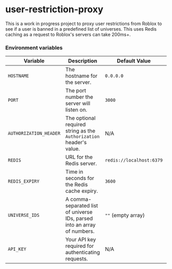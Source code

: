 # user-restriction-proxy

This is a work in progress project to proxy user restrictions from Roblox to see if a user is banned in a predefined list of universes.
This uses Redis caching as a request to Roblox's servers can take 200ms+.

### Environment variables

| Variable               | Description                                                              | Default Value            | Required |
| ---------------------- | ------------------------------------------------------------------------ | ------------------------ | -------- |
| `HOSTNAME`             | The hostname for the server.                                             | `0.0.0.0`                | No       |
| `PORT`                 | The port number the server will listen on.                               | `3000`                   | No       |
| `AUTHORIZATION_HEADER` | The optional required string as the `Authorization` header's value.      | N/A                      | No       |
| `REDIS`                | URL for the Redis server.                                                | `redis://localhost:6379` | No       |
| `REDIS_EXPIRY`         | Time in seconds for the Redis cache expiry.                              | `3600`                   | No       |
| `UNIVERSE_IDS`         | A comma-separated list of universe IDs, parsed into an array of numbers. | `""` (empty array)       | No       |
| `API_KEY`              | Your API key required for authenticating requests.                       | N/A                      | Yes      |
